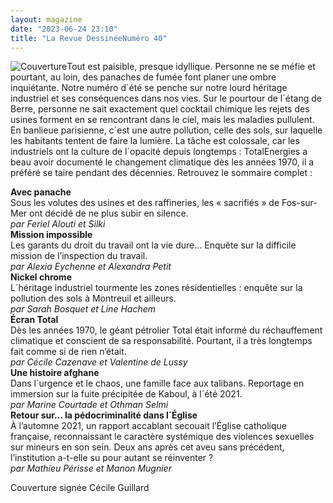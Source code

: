```yaml
---
layout: magazine
date: "2023-06-24 23:10"
title: "La Revue DessinéeNuméro 40"
---
```

![Couverture](/img/larevuedessinee-40.png)Tout est paisible, presque idyllique. Personne ne se méfie et pourtant, au loin, des panaches de fumée font planer une ombre inquiétante. Notre numéro d´été se penche sur notre lourd héritage industriel et ses conséquences dans nos vies. Sur le pourtour de l´étang de Berre, personne ne sait exactement quel cocktail chimique les rejets des usines forment en se rencontrant dans le ciel, mais les maladies pullulent. En banlieue parisienne, c´est une autre pollution, celle des sols, sur laquelle les habitants tentent de faire la lumière. La tâche est colossale, car les industriels ont la culture de l´opacité depuis longtemps : TotalEnergies a beau avoir documenté le changement climatique dès les années 1970, il a préféré se taire pendant des décennies. Retrouvez le sommaire complet :  
  
**Avec panache**   
Sous les volutes des usines et des raffineries, les « sacrifiés » de Fos-sur-Mer ont décidé de ne plus subir en silence.  
_par Feriel Alouti et Silki_   
**Mission impossible**   
Les garants du droit du travail ont la vie dure… Enquête sur la difficile mission de l’inspection du travail.  
_par Alexia Eychenne et Alexandra Petit_   
**Nickel chrome**   
L´héritage industriel tourmente les zones résidentielles : enquête sur la pollution des sols à Montreuil et ailleurs.  
_par Sarah Bosquet et Line Hachem_   
**Écran Total**   
Dès les années 1970, le géant pétrolier Total était informé du réchauffement climatique et conscient de sa responsabilité. Pourtant, il a très longtemps fait comme si de rien n’était.  
_par Cécile Cazenave et Valentine de Lussy_   
**Une histoire afghane**   
Dans l´urgence et le chaos, une famille face aux talibans. Reportage en immersion sur la fuite précipitée de Kaboul, à l´été 2021.  
_par Marine Courtade et Othman Selmi_   
**Retour sur… la pédocriminalité dans l´Église**   
À l’automne 2021, un rapport accablant secouait l’Église catholique française, reconnaissant le caractère systémique des violences sexuelles sur mineurs en son sein. Deux ans après cet aveu sans précédent, l’institution a-t-elle su pour autant se réinventer ?  
_par Mathieu Périsse et Manon Mugnier_   

 Couverture signée Cécile Guillard 